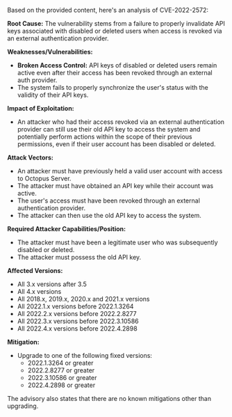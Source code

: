 Based on the provided content, here's an analysis of CVE-2022-2572:

**Root Cause:**
The vulnerability stems from a failure to properly invalidate API keys associated with disabled or deleted users when access is revoked via an external authentication provider.

**Weaknesses/Vulnerabilities:**
- **Broken Access Control:** API keys of disabled or deleted users remain active even after their access has been revoked through an external auth provider.
- The system fails to properly synchronize the user's status with the validity of their API keys.

**Impact of Exploitation:**
- An attacker who had their access revoked via an external authentication provider can still use their old API key to access the system and potentially perform actions within the scope of their previous permissions, even if their user account has been disabled or deleted.

**Attack Vectors:**
- An attacker must have previously held a valid user account with access to Octopus Server.
- The attacker must have obtained an API key while their account was active.
- The user's access must have been revoked through an external authentication provider.
- The attacker can then use the old API key to access the system.

**Required Attacker Capabilities/Position:**
- The attacker must have been a legitimate user who was subsequently disabled or deleted.
- The attacker must possess the old API key.

**Affected Versions:**
- All 3.x versions after 3.5
- All 4.x versions
- All 2018.x, 2019.x, 2020.x and 2021.x versions
- All 2022.1.x versions before 2022.1.3264
- All 2022.2.x versions before 2022.2.8277
- All 2022.3.x versions before 2022.3.10586
- All 2022.4.x versions before 2022.4.2898

**Mitigation:**
- Upgrade to one of the following fixed versions:
    - 2022.1.3264 or greater
    - 2022.2.8277 or greater
    - 2022.3.10586 or greater
    - 2022.4.2898 or greater

The advisory also states that there are no known mitigations other than upgrading.